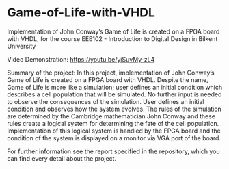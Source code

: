# Game-of-Life-with-VHDL
Implementation of John Conway’s Game of Life is created on a FPGA board with VHDL, for the course EEE102 - Introduction to Digital Design in Bilkent University 

Video Demonstration: https://youtu.be/yiSuvMy-zL4

Summary of the project:
In this project, implementation of John Conway’s Game of Life is created on a FPGA board with VHDL. Despite the name, Game of Life is more like a simulation; user defines an initial condition which describes a cell population that will be simulated. No further input is needed to observe the consequences of the simulation. User defines an initial condition and observes how the system evolves. The rules of the simulation are determined by the Cambridge mathematician John Conway and these rules create a logical system for determining the fate of the cell population. Implementation of this logical system is handled by the FPGA board and the condition of the system is displayed on a monitor via VGA port of the board.

For further information see the report specified in the repository, which you can find every detail about the project.

